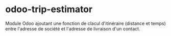 # odoo-trip-estimator
Module Odoo ajoutant une fonction de clacul d'itinéraire (distance et temps) entre l'adresse de société et l'adresse de livraison d'un contact.
